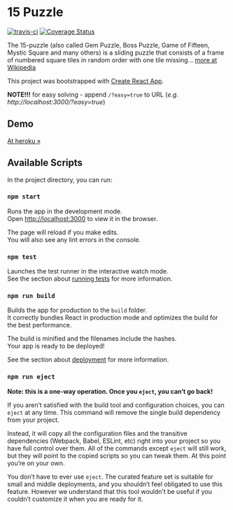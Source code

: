 # 15 Puzzle

[![travis-ci](https://api.travis-ci.org/sanusart/15-puzzle.svg?branch=master)](https://travis-ci.org/sanusart/15-puzzle)
[![Coverage Status](https://coveralls.io/repos/github/sanusart/15-puzzle/badge.svg?branch=master)](https://coveralls.io/github/sanusart/15-puzzle?branch=master)

The 15-puzzle (also called Gem Puzzle, Boss Puzzle, Game of Fifteen, Mystic Square and many others) is a sliding puzzle that consists of a frame of numbered square tiles in random order with one tile missing... [more at Wikipedia](https://en.wikipedia.org/wiki/15_puzzle)

This project was bootstrapped with [Create React App](https://github.com/facebookincubator/create-react-app).

**NOTE!!!** for easy solving - append `/?easy=true` to URL (_e.g. http://localhost:3000/?easy=true_)

## Demo

[At heroku &raquo;](https://stark-brushlands-28675.herokuapp.com/)

## Available Scripts

In the project directory, you can run:

### `npm start`

Runs the app in the development mode.<br>
Open [http://localhost:3000](http://localhost:3000) to view it in the browser.

The page will reload if you make edits.<br>
You will also see any lint errors in the console.

### `npm test`

Launches the test runner in the interactive watch mode.<br>
See the section about [running tests](#running-tests) for more information.

### `npm run build`

Builds the app for production to the `build` folder.<br>
It correctly bundles React in production mode and optimizes the build for the best performance.

The build is minified and the filenames include the hashes.<br>
Your app is ready to be deployed!

See the section about [deployment](#deployment) for more information.

### `npm run eject`

**Note: this is a one-way operation. Once you `eject`, you can’t go back!**

If you aren’t satisfied with the build tool and configuration choices, you can `eject` at any time. This command will remove the single build dependency from your project.

Instead, it will copy all the configuration files and the transitive dependencies (Webpack, Babel, ESLint, etc) right into your project so you have full control over them. All of the commands except `eject` will still work, but they will point to the copied scripts so you can tweak them. At this point you’re on your own.

You don’t have to ever use `eject`. The curated feature set is suitable for small and middle deployments, and you shouldn’t feel obligated to use this feature. However we understand that this tool wouldn’t be useful if you couldn’t customize it when you are ready for it.
